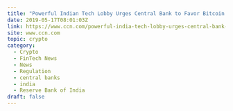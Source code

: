 ```yaml
---
title: "Powerful Indian Tech Lobby Urges Central Bank to Favor Bitcoin Startups"
date: 2019-05-17T08:01:03Z
link: https://www.ccn.com/powerful-india-tech-lobby-urges-central-bank-bitcoin?utm_medium=RSS&utm_source=hune
site: www.ccn.com
topic: crypto
category:
  - Crypto
  - FinTech News
  - News
  - Regulation
  - central banks
  - india
  - Reserve Bank of India
draft: false
---
```


